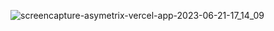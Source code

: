 ![screencapture-asymetrix-vercel-app-2023-06-21-17_14_09](https://github.com/dongkyun2331/asymetrix/assets/119479530/89bf779e-289e-4f77-8039-dd77b605f4b3)
